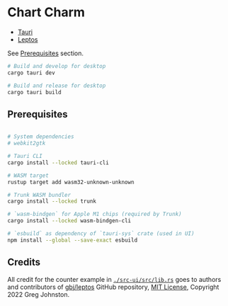 # Chart Charm

- [Tauri][tauri_web]
- [Leptos][leptos_repo]

See [Prerequisites](#prerequisites) section.

```sh
# Build and develop for desktop
cargo tauri dev

# Build and release for desktop
cargo tauri build
```

## Prerequisites

```sh

# System dependencies
# webkit2gtk

# Tauri CLI
cargo install --locked tauri-cli

# WASM target
rustup target add wasm32-unknown-unknown

# Trunk WASM bundler
cargo install --locked trunk

# `wasm-bindgen` for Apple M1 chips (required by Trunk)
cargo install --locked wasm-bindgen-cli

# `esbuild` as dependency of `tauri-sys` crate (used in UI)
npm install --global --save-exact esbuild
```

## Credits

All credit for the counter example in [`./src-ui/src/lib.rs`](src-ui/src/lib.rs) goes to 
authors and contributors of [gbj/leptos][leptos_repo] GitHub repository, 
[MIT License][leptos_license], Copyright 2022 Greg Johnston.

[tauri_web]: https://tauri.app/
[leptos_repo]: https://github.com/gbj/leptos
[leptos_nightly_note]: https://github.com/gbj/leptos#nightly-note
[leptos_license]: https://github.com/gbj/leptos/blob/e465867b30db8fccce7493f9fc913359246ac4bd/LICENSE